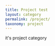 ```yaml
---
title: Project test
layout: category
permalink: /project/
taxonomy: project
---
```



it's project category
